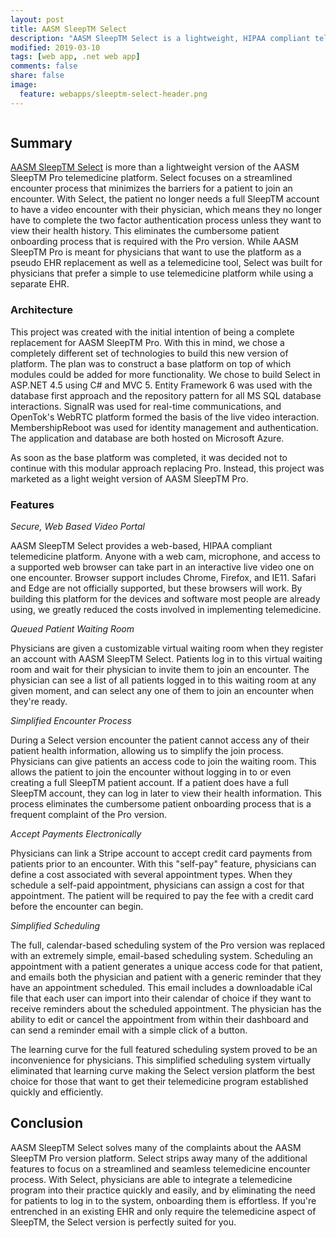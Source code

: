 ```yaml
---
layout: post
title: AASM SleepTM Select
description: "AASM SleepTM Select is a lightweight, HIPAA compliant telemedicine platform built specifically for sleep doctors. Developed with ease of use in mind, AASM SleepTM Select focuses on a simplified telemedicine encounter process."
modified: 2019-03-10
tags: [web app, .net web app]
comments: false
share: false
image:
  feature: webapps/sleeptm-select-header.png
---
```


<figure style="text-align: center">
    <img src="{{ site.url }}/images/webapps/sleeptm-select.png" alt="">
</figure>

## Summary

[AASM SleepTM Select](https://sleeptm.com) is more than a lightweight version of the AASM SleepTM Pro telemedicine platform. Select focuses on a streamlined encounter process that minimizes the barriers for a patient to join an encounter. With Select, the patient no longer needs a full SleepTM account to have a video encounter with their physician, which means they no longer have to complete the two factor authentication process unless they want to view their health history. This eliminates the cumbersome patient onboarding process that is required with the Pro version. While AASM SleepTM Pro is meant for physicians that want to use the platform as a pseudo EHR replacement as well as a telemedicine tool, Select was built for physicians that prefer a simple to use telemedicine platform while using a separate EHR.

### Architecture

This project was created with the initial intention of being a complete replacement for AASM SleepTM Pro. With this in mind, we chose a completely different set of technologies to build this new version of platform. The plan was to construct a base platform on top of which modules could be added for more functionality. We chose to build Select in ASP.NET 4.5 using C# and MVC 5. Entity Framework 6 was used with the database first approach and the repository pattern for all MS SQL database interactions. SignalR was used for real-time communications, and OpenTok's WebRTC platform formed the basis of the live video interaction. MembershipReboot was used for identity management and authentication. The application and database are both hosted on Microsoft Azure.

As soon as the base platform was completed, it was decided not to continue with this modular approach replacing Pro. Instead, this project was marketed as a light weight version of AASM SleepTM Pro.

### Features

*Secure, Web Based Video Portal*

AASM SleepTM Select provides a web-based, HIPAA compliant telemedicine platform. Anyone with a web cam, microphone, and access to a supported web browser can take part in an interactive live video one on one encounter. Browser support includes Chrome, Firefox, and IE11. Safari and Edge are not officially supported, but these browsers will work. By building this platform for the devices and software most people are already using, we greatly reduced the costs involved in implementing telemedicine.  

*Queued Patient Waiting Room*

Physicians are given a customizable virtual waiting room when they register an account with AASM SleepTM Select. Patients log in to this virtual waiting room and wait for their physician to invite them to join an encounter. The physician can see a list of all patients logged in to this waiting room at any given moment, and can select any one of them to join an encounter when they're ready.   

*Simplified Encounter Process*

During a Select version encounter the patient cannot access any of their patient health information, allowing us to simplify the join process. Physicians can give patients an access code to join the waiting room. This allows the patient to join the encounter without logging in to or even creating a full SleepTM patient account. If a patient does have a full SleepTM account, they can log in later to view their health information. This process eliminates the cumbersome patient onboarding process that is a frequent complaint of the Pro version.

*Accept Payments Electronically*

Physicians can link a Stripe account to accept credit card payments from patients prior to an encounter. With this "self-pay" feature, physicians can define a cost associated with several appointment types. When they schedule a self-paid appointment, physicians can assign a cost for that appointment. The patient will be required to pay the fee with a credit card before the encounter can begin.

*Simplified Scheduling*

The full, calendar-based scheduling system of the Pro version was replaced with an extremely simple, email-based scheduling system. Scheduling an appointment with a patient generates a unique access code for that patient, and emails both the physician and patient with a generic reminder that they have an appointment scheduled. This email includes a downloadable iCal file that each user can import into their calendar of choice if they want to receive reminders about the scheduled appointment. The physician has the ability to edit or cancel the appointment from within their dashboard and can send a reminder email with a simple click of a button.    

The learning curve for the full featured scheduling system proved to be an inconvenience for physicians. This simplified scheduling system virtually eliminated that learning curve making the Select version platform the best choice for those that want to get their telemedicine program established quickly and efficiently.

## Conclusion

AASM SleepTM Select solves many of the complaints about the AASM SleepTM Pro version platform. Select strips away many of the additional features to focus on a streamlined and seamless telemedicine encounter process. With Select, physicians are able to integrate a telemedicine program into their practice quickly and easily, and by eliminating the need for patients to log in to the system, onboarding them is effortless. If you're entrenched in an existing EHR and only require the telemedicine aspect of SleepTM, the Select version is perfectly suited for you.  
